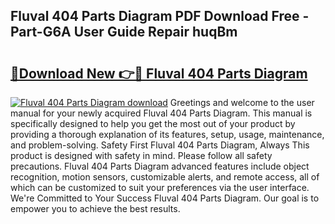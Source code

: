 ## Fluval 404 Parts Diagram PDF Download Free - Part-G6A User Guide Repair huqBm

# <h2><a href="http://dftpfl.blite.top/?on=Fluval+404+Parts+Diagram">🔗Download New 👉🔴 Fluval 404 Parts Diagram</a></h2>

[![Fluval 404 Parts Diagram download](https://i.imgur.com/lujVjoI.png)](http://dftpfl.blite.top/?on=Fluval+404+Parts+Diagram)
Greetings and welcome to the user manual for your newly acquired Fluval 404 Parts Diagram. This manual is specifically designed to help you get the most out of your product by providing a thorough explanation of its features, setup, usage, maintenance, and problem-solving. Safety First Fluval 404 Parts Diagram, Always This product is designed with safety in mind. Please follow all safety precautions. Fluval 404 Parts Diagram advanced features include object recognition, motion sensors, customizable alerts, and remote access, all of which can be customized to suit your preferences via the user interface. We're Committed to Your Success Fluval 404 Parts Diagram. Our goal is to empower you to achieve the best results.
